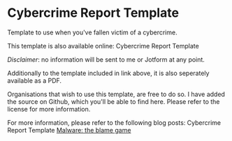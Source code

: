 # Cybercrime Report Template
Template to use when you've fallen victim of a cybercrime.

This template is also available online:
Cybercrime Report Template

*Disclaimer*: no information will be sent to me or Jotform at any point. 

Additionally to the template included in link above, it is also seperately available as a PDF.

Organisations that wish to use this template, are free to do so. I have added the source on Github, which you'll be able to find here. Please refer to the license for more information.

For more information, please refer to the following blog posts:
Cybercrime Report Template
[Malware: the blame game](https://bartblaze.blogspot.co.uk/2013/09/malware-blame-game.html)
